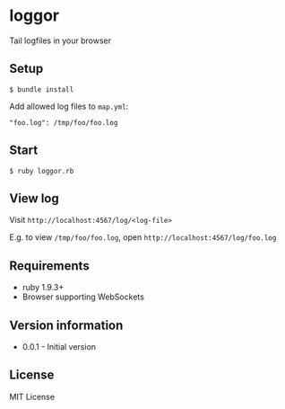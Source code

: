 loggor
======

Tail logfiles in your browser

## Setup

	$ bundle install

Add allowed log files to ``map.yml``:

	"foo.log": /tmp/foo/foo.log

## Start

	$ ruby loggor.rb

## View log

Visit ``http://localhost:4567/log/<log-file>``

E.g. to view ``/tmp/foo/foo.log``, open ``http://localhost:4567/log/foo.log``

## Requirements

* ruby 1.9.3+
* Browser supporting WebSockets

## Version information

* 0.0.1 - Initial version

## License

MIT License

